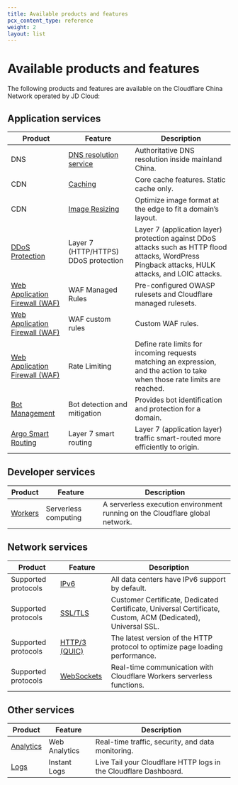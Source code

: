 ```yaml
---
title: Available products and features
pcx_content_type: reference
weight: 2
layout: list
---
```


# Available products and features

The following products and features are available on the Cloudflare China Network operated by JD Cloud:

## Application services

| Product | Feature | Description |
|---|---|---|
| DNS | [DNS resolution service](/china-network/concepts/china-dns/) | Authoritative DNS resolution inside mainland China. |
| CDN | [Caching](/cache/) | Core cache features. Static cache only. |
| CDN | [Image Resizing](/images/) | Optimize image format at the edge to fit a domain’s layout. |
| [DDoS Protection](/ddos-protection/) | Layer 7 (HTTP/HTTPS) DDoS protection | Layer 7 (application layer) protection against DDoS attacks such as HTTP flood attacks, WordPress Pingback attacks, HULK attacks, and LOIC attacks. |
| [Web Application Firewall (WAF)](/waf/) | WAF Managed Rules | Pre-configured OWASP rulesets and Cloudflare managed rulesets. |
| [Web Application Firewall (WAF)](/waf/) | WAF custom rules | Custom WAF rules. |
| [Web Application Firewall (WAF)](/waf/) | Rate Limiting | Define rate limits for incoming requests matching an expression, and the action to take when those rate limits are reached. |
| [Bot Management](/bots/) | Bot detection and mitigation | Provides bot identification and protection for a domain. |
| [Argo Smart Routing](/argo-smart-routing/) | Layer 7 smart routing | Layer 7 (application layer) traffic smart-routed more efficiently to origin. |

## Developer services

| Product | Feature | Description |
|---|---|---|
| [Workers](/workers/) | Serverless computing | A serverless execution environment running on the Cloudflare global network. |

## Network services

| Product | Feature | Description |
|---|---|---|
| Supported protocols | [IPv6](/network/ipv6-compatibility/) | All data centers have IPv6 support by default. |
| Supported protocols | [SSL/TLS](/ssl/) | Customer Certificate, Dedicated Certificate, Universal Certificate, Custom, ACM (Dedicated), Universal SSL. |
| Supported protocols | [HTTP/3 (QUIC)](https://www.cloudflare.com/learning/performance/what-is-http3/) | The latest version of the HTTP protocol to optimize page loading performance. |
| Supported protocols | [WebSockets](/workers/runtime-apis/websockets/) | Real-time communication with Cloudflare Workers serverless functions. |

## Other services

| Product | Feature | Description |
|---|---|---|
| [Analytics](/analytics/) | Web Analytics | Real-time traffic, security, and data monitoring. |
| [Logs](/logs/) | Instant Logs | Live Tail your Cloudflare HTTP logs in the Cloudflare Dashboard. |
